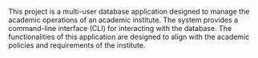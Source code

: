 This project is a multi-user database application designed to manage the academic operations of an academic institute. The system provides a command-line interface (CLI) for interacting with the database. The functionalities of this application are designed to align with the academic policies and requirements of the institute.
